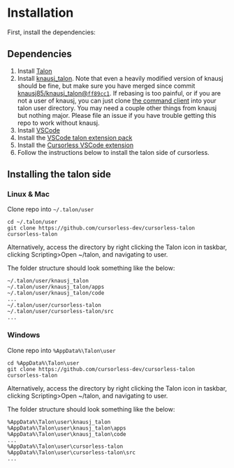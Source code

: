 # Installation

First, install the dependencies:

## Dependencies

1. Install [Talon](https://talonvoice.com/)
2. Install [knausj_talon](https://github.com/knausj85/knausj_talon). Note that
   even a heavily modified version of knausj should be fine, but make sure you
   have merged since commit
   [knausj85/knausj_talon@`ff89cc1`](https://github.com/knausj85/knausj_talon/commit/ff89cc18f73669fd175ab91b9f3e53665c6044df).
   If rebasing is too painful, or if you are not a user of knausj, you can just
   clone [the command
   client](https://github.com/pokey/talon-vscode-command-client) into your
   talon user directory. You may need a couple other things from knausj but nothing major. Please file an issue if you have trouble getting this repo to work without knausj.
3. Install [VSCode](https://code.visualstudio.com/)
4. Install the [VSCode talon extension pack](https://marketplace.visualstudio.com/items?itemName=pokey.talon)
5. Install the [Cursorless VSCode extension](https://marketplace.visualstudio.com/items?itemName=pokey.cursorless)
6. Follow the instructions below to install the talon side of cursorless.

## Installing the talon side

### Linux & Mac

Clone repo into `~/.talon/user`

```insert code:
cd ~/.talon/user
git clone https://github.com/cursorless-dev/cursorless-talon cursorless-talon
```

Alternatively, access the directory by right clicking the Talon icon in taskbar, clicking Scripting>Open ~/talon, and navigating to user.

The folder structure should look something like the below:

```insert code:
~/.talon/user/knausj_talon
~/.talon/user/knausj_talon/apps
~/.talon/user/knausj_talon/code
...
~/.talon/user/cursorless-talon
~/.talon/user/cursorless-talon/src
...
```

### Windows

Clone repo into `%AppData%\Talon\user`

```insert code:
cd %AppData%\Talon\user
git clone https://github.com/cursorless-dev/cursorless-talon cursorless-talon
```

Alternatively, access the directory by right clicking the Talon icon in taskbar, clicking Scripting>Open ~/talon, and navigating to user.

The folder structure should look something like the below:

```insert code:
%AppData%\Talon\user\knausj_talon
%AppData%\Talon\user\knausj_talon\apps
%AppData%\Talon\user\knausj_talon\code
...
%AppData%\Talon\user\cursorless-talon
%AppData%\Talon\user\cursorless-talon\src
...
```
